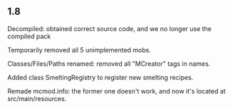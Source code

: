 ## 1.8

Decompiled: obtained correct source code, and we no longer use the compiled pack

Temporarily removed all 5 unimplemented mobs.

Classes/Files/Paths renamed: removed all "MCreator" tags in names.

Added class SmeltingRegistry to register new smelting recipes.

Remade mcmod.info: the former one doesn't work, and now it's located at src/main/resources.
